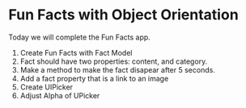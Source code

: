 # Fun Facts with Object Orientation

Today we will complete the Fun Facts app.

1. Create Fun Facts with Fact Model
2. Fact should have two properties: content, and category.
3. Make a method to make the fact disapear after 5 seconds.
4. Add a fact property that is a link to an image
5. Create UIPicker
6. Adjust Alpha of UPicker
